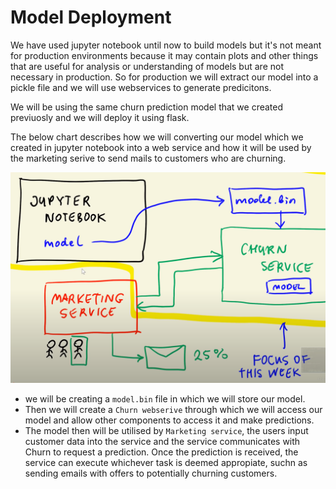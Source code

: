 # Model Deployment

We have used jupyter notebook until now to build models but it's not meant for production environments because it may contain plots and other things that are useful for analysis or understanding of models but are not necessary in production. So for production we will extract our model into a pickle file and we will use webservices to generate predicitons.

We will be using the same churn prediction model that we created previuosly and we will deploy it using flask.

The below chart describes how we will converting our model which we created in jupyter notebook into a web service and how it will be used by the marketing serive to send mails to customers who are churning.

<img src="../notes/images/deployment.png">

- we will be creating a ```model.bin``` file in which we will store our model. 
- Then we will create a ```Churn webserive``` through which we will access our model and allow other components to access it and make predictions.
- The model then will be utilised by ```Marketing service```, the users input customer data into the service and the service communicates with Churn to request a prediction. Once the prediction is received, the service can execute whichever task is deemed appropiate, suchn as sending emails with offers to potentially churning customers.  

